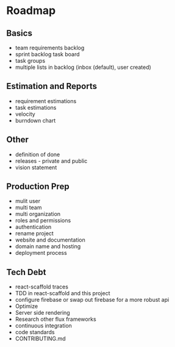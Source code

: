 Roadmap
=======

Basics
------
+ team requirements backlog
+ sprint backlog task board
+ task groups
+ multiple lists in backlog (inbox (default), user created)

Estimation and Reports
----------------------
+ requirement estimations
+ task estimations
+ velocity
+ burndown chart

Other
-----
+ definition of done
+ releases - private and public
+ vision statement

Production Prep
---------------
+ mulit user
+ multi team
+ multi organization
+ roles and permissions
+ authentication
+ rename project
+ website and documentation
+ domain name and hosting
+ deployment process

Tech Debt
---------
+ react-scaffold traces
+ TDD in react-scaffold and this project
+ configure firebase or swap out firebase for a more robust api
+ Optimize
+ Server side rendering
+ Research other flux frameworks
+ continuous integration
+ code standards
+ CONTRIBUTING.md
